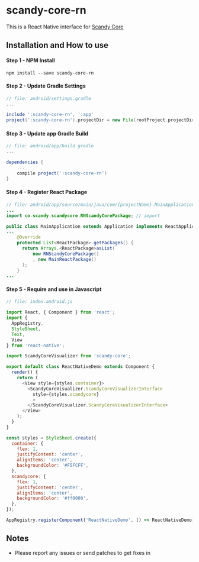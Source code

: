 # scandy-core-rn
This is a React Native interface for [Scandy Core](https://scandy.co/scandycore)

## Installation and How to use

#### Step 1 - NPM Install

```shell
npm install --save scandy-core-rn
```
#### Step 2 - Update Gradle Settings

```gradle
// file: android/settings.gradle
...

include ':scandy-core-rn', ':app'
project(':scandy-core-rn').projectDir = new File(rootProject.projectDir, '../libs/scandy-core/android')
```

#### Step 3 - Update app Gradle Build

```gradle
// file: android/app/build.gradle
...

dependencies {
    ...
    compile project(':scandy-core-rn')
}
```

#### Step 4 - Register React Package

```java
// file: android/app/source/main/java/com/{projectName}.MainApplication.java
...
import co.scandy.scandycore.RNScandyCorePackage; // import

public class MainApplication extends Application implements ReactApplication {
...
    @Override
    protected List<ReactPackage> getPackages() {
      return Arrays.<ReactPackage>asList(
          new RNScandyCorePackage()
          , new MainReactPackage()
      );
    }
...

```

#### Step 5 - Require and use in Javascript

```js
// file: index.android.js

import React, { Component } from 'react';
import {
  AppRegistry,
  StyleSheet,
  Text,
  View
} from 'react-native';

import ScandyCoreVisualizer from 'scandy-core';

export default class ReactNativeDemo extends Component {
  render() {
    return (
      <View style={styles.container}>
        <ScandyCoreVisualizer.ScandyCoreVisualizerInterface
          style={styles.scandycore}
          >
        </ScandyCoreVisualizer.ScandyCoreVisualizerInterface>
      </View>
    );
  }
}

const styles = StyleSheet.create({
  container: {
    flex: 1,
    justifyContent: 'center',
    alignItems: 'center',
    backgroundColor: '#F5FCFF',
  },
  scandycore: {
    flex: 1,
    justifyContent: 'center',
    alignItems: 'center',
    backgroundColor: '#ff0000',
  },
});

AppRegistry.registerComponent('ReactNativeDemo', () => ReactNativeDemo);
```


## Notes
- Please report any issues or send patches to get fixes in
